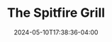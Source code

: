 ---
title: The Spitfire Grill
Theatre: ABET - All Beaches Experimental Theatre
Venue: Grace Darling Studio Theatre
date: 2024-05-10T17:38:36-04:00
opening_date: 2025-08-15
closing_date: 2025-08-31
showtimes:
featured_image: 2025-The-Spitfire-Grill.webp
featured_image_alt: 
featured_image_caption: Poster for 'The Spitfire Grill'
featured_image_attr: Poster by Josh Andrews
featured_image_attr_link: 
playbill:
Website: 
Tickets: 
show_details: 
- Music: "[[w:James Valcq]]"
- Lyrics:	"[[w:Fred Alley]]"
- Book:
  - James Valcq
  - Fred Alley
cast:
crew:
orchestra:
genres: 
Description: 
---